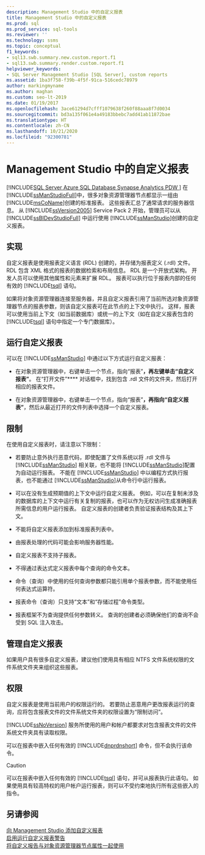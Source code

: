 ```yaml
---
description: Management Studio 中的自定义报表
title: Management Studio 中的自定义报表
ms.prod: sql
ms.prod_service: sql-tools
ms.reviewer: ''
ms.technology: ssms
ms.topic: conceptual
f1_keywords:
- sql13.swb.summary.new.custom.report.f1
- sql13.swb.summary.render.custom.report.f1
helpviewer_keywords:
- SQL Server Management Studio [SQL Server], custom reports
ms.assetid: 1ba3f758-f39b-4f5f-91ca-516cedc78979
author: markingmyname
ms.author: maghan
ms.custom: seo-lt-2019
ms.date: 01/19/2017
ms.openlocfilehash: 3ace61294d7cfff1079638f260f88aaa8f7d0034
ms.sourcegitcommit: bd3a135f061e4a49183bbebc7add41ab11872bae
ms.translationtype: HT
ms.contentlocale: zh-CN
ms.lasthandoff: 10/21/2020
ms.locfileid: "92300781"
---
```

# <a name="custom-reports-in-management-studio"></a>Management Studio 中的自定义报表
[!INCLUDE[SQL Server Azure SQL Database Synapse Analytics PDW ](../../includes/applies-to-version/sql-asdb-asdbmi-asa-pdw.md)]
在 [!INCLUDE[ssManStudioFull](../../includes/ssmanstudiofull-md.md)]中，很多对象资源管理器节点都显示一组由 [!INCLUDE[msCoName](../../includes/msconame_md.md)]创建的标准报表。 这些报表汇总了通常请求的服务器信息。 从 [!INCLUDE[ssVersion2005](../../includes/ssversion2005-md.md)] Service Pack 2 开始，管理员可以从 [!INCLUDE[ssBIDevStudioFull](../../includes/ssbidevstudiofull_md.md)] 中运行使用 [!INCLUDE[ssManStudio](../../includes/ssmanstudio-md.md)]创建的自定义报表。  
  
## <a name="implementation"></a>实现  
自定义报表是使用报表定义语言 (RDL) 创建的，并存储为报表定义 (.rdl) 文件。 RDL 包含 XML 格式的报表的数据检索和布局信息。 RDL 是一个开放式架构。 开发人员可以使用其他属性和元素来扩展 RDL。 报表可以执行位于报表内部的任何有效的 [!INCLUDE[tsql](../../includes/tsql-md.md)] 语句。  
  
如果将对象资源管理器连接至服务器，并且自定义报表引用了当前所选对象资源管理器节点的报表参数，则该自定义报表可在此节点的上下文中执行。 这样，报表可以使用当前上下文（如当前数据库）或统一的上下文（如在自定义报表包含的 [!INCLUDE[tsql](../../includes/tsql-md.md)] 语句中指定一个专门数据库）。  
  
## <a name="running-a-custom-report"></a>运行自定义报表  
可以在 [!INCLUDE[ssManStudio](../../includes/ssmanstudio-md.md)] 中通过以下方式运行自定义报表：  
  
-   在对象资源管理器中，右键单击一个节点，指向“报表”****，再左键单击“自定义报表”****。 在“打开文件”**** 对话框中，找到包含 .rdl 文件的文件夹，然后打开相应的报表文件。  
  
-   在对象资源管理器中，右键单击一个节点，指向“报表”****，再指向“自定义报表”****，然后从最近打开的文件列表中选择一个自定义报表。  
  
## <a name="limitations"></a>限制  
在使用自定义报表时，请注意以下限制：  
  
-   若要防止意外执行恶意代码，即使配置了文件系统以将 .rdl 文件与 [!INCLUDE[ssManStudio](../../includes/ssmanstudio-md.md)] 相关联，也不能将 [!INCLUDE[ssManStudio](../../includes/ssmanstudio-md.md)]配置为自动运行报表。 不能在 [!INCLUDE[ssManStudio](../../includes/ssmanstudio-md.md)] 中以编程方式执行报表，也不能通过 [!INCLUDE[ssManStudio](../../includes/ssmanstudio-md.md)]从命令行中运行报表。  
  
-   可以在没有生成预期值的上下文中运行自定义报表。 例如，可以在复制未涉及的数据库的上下文中运行有关复制的报表，也可以作为无权访问生成准确报表所需信息的用户运行报表。 自定义报表的创建者负责验证报表结构及其上下文。  
  
-   不能将自定义报表添加到标准报表列表中。  
  
-   由报表处理的代码可能会影响服务器性能。  
  
-   自定义报表不支持子报表。  
  
-   不得通过表达式定义报表中每个查询的命令文本。  
  
-   命令（查询）中使用的任何查询参数都只能引用单个报表参数，而不能使用任何表达式运算符。  
  
-   报表命令（查询）只支持“文本”和“存储过程”命令类型。  
  
-   报表框架不为查询提供任何参数转义。 查询的创建者必须确保他们的查询不会受到 SQL 注入攻击。  
  
## <a name="managing-custom-reports"></a>管理自定义报表  
如果用户具有很多自定义报表，建议他们使用具有相应 NTFS 文件系统权限的文件系统文件夹来组织这些报表。  
  
## <a name="permissions"></a>权限  
自定义报表是使用当前用户的权限运行的。 若要防止恶意用户更改报表运行的查询，应将包含报表文件的文件系统文件夹的权限设置为“限制访问”。  
  
[!INCLUDE[ssNoVersion](../../includes/ssnoversion-md.md)] 服务所使用的用户和帐户都要求对包含报表文件的文件系统文件夹具有读取权限。  
  
可以在报表中嵌入任何有效的 [!INCLUDE[dnprdnshort](../../includes/dnprdnshort_md.md)] 命令，但不会执行该命令。  
  
> [!CAUTION]  
> 可以在报表中嵌入任何有效的 [!INCLUDE[tsql](../../includes/tsql-md.md)] 语句，并可从报表执行此语句。 如果使用具有较高特权的用户帐户运行报表，则可以不受约束地执行所有这些嵌入的指令。  
  

  
## <a name="see-also"></a>另请参阅  
[向 Management Studio 添加自定义报表](../../ssms/object/add-a-custom-report-to-management-studio.md)  
[启用运行自定义报表警告](../../ssms/object/unsuppress-run-custom-report-warnings.md)  
[将自定义报告与对象资源管理器节点属性一起使用](../../ssms/object/use-custom-reports-with-object-explorer-node-properties.md)  
  
